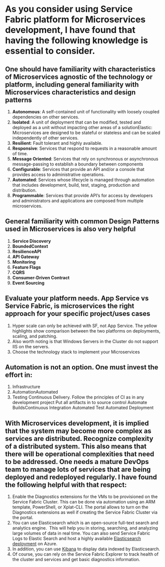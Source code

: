 # As you consider using Service Fabric platform for Microservices development, I have found that having the following knowledge is essential to consider.   
## One should have familiarity with characteristics of Microservices agnostic of the technology or platform, including general familiarity with Microservices characteristics and design patterns 

1. **Autonomous**: A self-contained unit of functionality with loosely coupled dependencies on other services. 
2. **Isolated**: A unit of deployment that can be modified, tested and deployed as a unit without impacting other areas of a solutionElastic: Microservices are designed to be stateful or stateless and can be scaled independently of other services. 
3. **Resilient**: Fault tolerant and highly available. 
4. **Responsive**: Services that respond to requests in a reasonable amount of time. 
5. **Message Oriented**: Services that rely on synchronous or asynchronous message-passing to establish a boundary between components 
6. **Configurable**: Services that provide an API and/or a console that provides access to administrative operations. 
7. **Automated**: Services whose lifecycle is managed through automation that includes development, build, test, staging, production and distribution. 
8. **Programmable**: Services that provide API’s for access by developers and administrators and applications are composed from multiple microservices.   

## General familiarity with common Design Patterns used in Microservices is also very helpful
1. **Service Discovery** 
2. **BoundedContext**
3. **ResilienceAPI** 
4. **API Gateway**
5. **Monitoring**
6. **Feature Flags** 
7. **CQRS**
8. **Consumer-Driven Contract** 
9. **Event Sourcing** 

## Evaluate your platform needs. App Service vs Service Fabric, is microservices the right approach for your specific project/uses cases
1. Hyper scale can only be achieved with SF, not App Service. The yellow highlights show comparison between the two platforms on deployments, scaling, and patching.
2. Also worth noting is that Windows Servers in the Cluster do not support IIS on the servers.
3. Choose the technology stack to implement your Microservices

## Automation is not an option. One must invest the effort in:
1. Infrastructure
2. AutomationAutomated
3. Testing
 Continuous Delivery. Follow the principles of CI as in any development project
 Put all artifacts in to source control
 Automate BuildsContinuous Integration
 Automated Test
 Automated Deployment

## With Microservices development, it is implied that the system may become more complex as services are distributed. Recognize complexity of a distributed system. This also means that there will be operational complexities that need to be addressed. One needs a mature DevOps team to manage lots of services that are being deployed and redeployed regularly. I have found the following helpful with that respect:
1. Enable the Diagnostics extensions for the VMs to be provisioned on the Service Fabric Cluster. This can be done via automation using an ARM template, PowerShell, or Xplat-CLI. The portal allows to turn on the Diagnostics extensions as well if creating the Service Fabric Cluster via the portal.
2. You can use Elasticsearch which is an open-source full-text search and analytics engine.  This will help you in storing, searching, and analyzing large volumes of data in real time. You can also send Service Fabric Logs to Elastic Search and host a highly available [Elasticsearch deployment](https://www.elastic.co/guide/index.html) on Azure.
3. In addition, you can use [Kibana](https://www.elastic.co/products/kibana) to display data indexed by Elasticsearch.
4. Of course, you can rely on the Service Fabric Explorer to track health of the cluster and services and get basic diagnostics information.
















